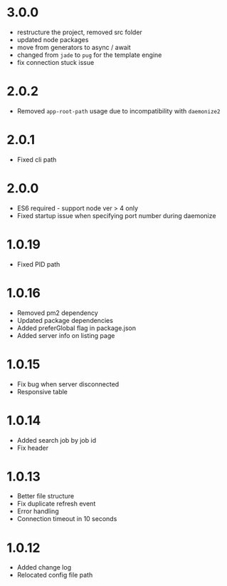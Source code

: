 # 3.0.0
- restructure the project, removed src folder
- updated node packages
- move from generators to async / await
- changed from `jade` to `pug` for the template engine
- fix connection stuck issue

# 2.0.2
- Removed `app-root-path` usage due to incompatibility with `daemonize2` 

# 2.0.1
- Fixed cli path

# 2.0.0
- ES6 required - support node ver > 4 only
- Fixed startup issue when specifying port number during daemonize

# 1.0.19
- Fixed PID path

# 1.0.16
- Removed pm2 dependency
- Updated package dependencies
- Added preferGlobal flag in package.json
- Added server info on listing page

# 1.0.15
- Fix bug when server disconnected
- Responsive table

# 1.0.14
- Added search job by job id
- Fix header

# 1.0.13
- Better file structure
- Fix duplicate refresh event
- Error handling
- Connection timeout in 10 seconds

# 1.0.12

- Added change log
- Relocated config file path